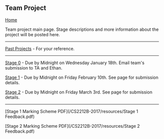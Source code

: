 ## Team Project

[Home](README.md)  

Team project main page. Stage descriptions and more information about the project will be posted here.

---

[Past Projects](PASTPROJECTS.md) - For your reference.

---

[Stage 0](STAGE0.md) - Due by Midnight on Wednesday January 18th. Email team's submission to TA and Ethan.  

[Stage 1](STAGE1.md) - Due by Midnight on Friday February 10th. See page for submission details.

[Stage 2](STAGE2.md) - Due by Midnight on Friday March 3rd. See page for submission details.

---  

[Stage 1 Marking Scheme PDF](/CS2212B-2017/resources/Stage 1 Feedback.pdf)  

[Stage 2 Marking Scheme PDF](/CS2212B-2017/resources/Stage 2 Feedback.pdf)
